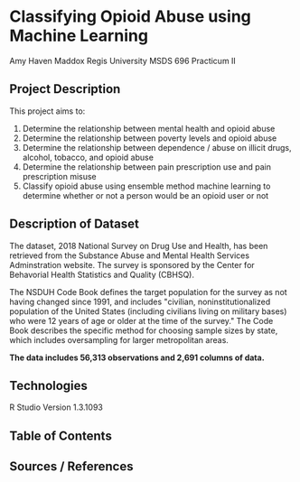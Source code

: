 # Classifying Opioid Abuse using Machine Learning

Amy Haven Maddox
Regis University
MSDS 696 Practicum II

## Project Description

This project aims to:
1. Determine the relationship between mental health and opioid abuse
2. Determine the relationship between poverty levels and opioid abuse
3. Determine the relationship between dependence / abuse on illicit drugs, alcohol, tobacco, and opioid abuse
4. Determine the relationship between pain prescription use and pain prescription misuse
5. Classify opioid abuse using ensemble method machine learning to determine whether or not a person would be an opioid user or not

## Description of Dataset

The dataset, 2018 National Survey on Drug Use and Health, has been retrieved from the Substance Abuse and Mental Health Services Adminstration website. The survey is sponsored by the Center for Behavorial Health Statistics and Quality (CBHSQ). 

The NSDUH Code Book defines the target population for the survey as not having changed since 1991, and includes "civilian, noninstitutionalized population of the United States (including civilians living on military bases) who were 12 years of age or older at the time of the survey." The Code Book describes the specific method for choosing sample sizes by state, which includes oversampling for larger metropolitan areas.

**The data includes 56,313 observations and 2,691 columns of data.**

## Technologies

R Studio Version 1.3.1093

## Table of Contents

## Sources / References

